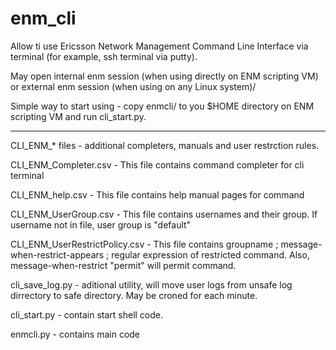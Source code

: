 # enm_cli
Allow ti use Ericsson Network Management Command Line Interface via terminal (for example, ssh terminal via putty).

May open internal enm session (when using directly on ENM scripting VM) or external enm session (when using on any Linux system)/

Simple way to start using - copy enmcli/ to you $HOME directory on ENM scripting VM and run cli_start.py.


____________________________________________________
CLI_ENM_* files - additional completers, manuals and user restrction rules.

CLI_ENM_Completer.csv - This file contains command completer for cli terminal

CLI_ENM_help.csv - This file contains help manual pages for command

CLI_ENM_UserGroup.csv - This file contains usernames and their group. If username not in file, user group is "default" 

CLI_ENM_UserRestrictPolicy.csv - This file contains groupname ; message-when-restrict-appears ; regular expression of restricted command. Also, message-when-restrict "permit" will permit command.

cli_save_log.py - aditional utility, will move user logs from unsafe log dirrectory to safe directory. May be croned for each minute.

cli_start.py - contain start shell code.

enmcli.py - contains main code
